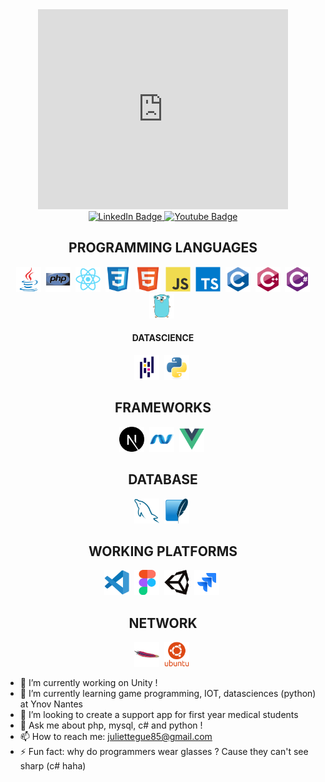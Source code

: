 

<div id="header" align="center">
<iframe src="https://giphy.com/embed/3Q2hJ4FLN1UvS" width="400" height="320" frameBorder="0" class="giphy-embed" allowFullScreen></iframe>
<div id="badges">
  <a href="https://www.linkedin.com/in/juliette-guenard-2a11ba220/">
    <img src="https://img.shields.io/badge/LinkedIn-blue?style=for-the-badge&logo=linkedin&logoColor=white" alt="LinkedIn Badge"/>
  </a>
  <a href="https://julietteguenard.my.canva.site/">
    <img src="https://img.shields.io/badge/MY CREATIVE PORTFOLIO-red?style=for-the-badge&logo=youtube&logoColor=white" alt="Youtube Badge"/>
  </a>
</div>

<div>
<h2>PROGRAMMING LANGUAGES</h2>
  <img src="img\java-original.svg" title="Java" alt="Java" width="40" height="40"/>&nbsp;
    <img src="img\php-original.svg" title="php" alt="php" width="40" height="40"/>&nbsp;
  <img src="img\react-original.svg" title="React" alt="React" width="40" height="40"/>&nbsp;
  <img src="img\css3-original.svg"  title="CSS3" alt="CSS" width="40" height="40"/>&nbsp;
  <img src="img\html5-original.svg" title="HTML5" alt="HTML" width="40" height="40"/>&nbsp;
  <img src="img\javascript-original.svg" title="JavaScript" alt="JavaScript" width="40" height="40"/>&nbsp;
  <img src="img\typescript-original.svg" title="TypeScript" alt="TypeScript" width="40" height="40"/>&nbsp;
  <img src="img\c-original.svg" title="AWS" alt="C" width="40" height="40"/>&nbsp;
  <img src="img\cplusplus-original.svg" title="C++" alt="C" width="40" height="40"/>&nbsp;
  <img src="img\csharp-original.svg" title="Git" **alt="Git" width="40" height="40"/>
   <img src="img\go-original.svg" title="Go" alt="Go" width="40" height="40"/>&nbsp;
   <h4>DATASCIENCE</h4>
   <img src="img\pandas-original.svg" title="Pandas" alt="Pandas" width="40" height="40"/>&nbsp;
   <img src="img\python-original.svg" title="python" alt="python" width="40" height="40"/>&nbsp;
<h2>FRAMEWORKS</h2>
  <img src="img\nextjs-original.svg" title="NextJS" alt="NextJS" width="40" height="40"/>&nbsp;
   <img src="img\dot-net-original.svg" title=".net" alt=".net" width="40" height="40"/>&nbsp;
    <img src="img\vuejs-original.svg" title="vuejs" alt="vuejs" width="40" height="40"/>&nbsp;
<h2>DATABASE</h2>
<img src="img\mysql-original.svg" title="MySQL"  alt="MySQL" width="40" height="40"/>&nbsp;
  <img src="img\sqlite-original.svg" title="sqlite" alt="sqlite" width="40" height="40"/>&nbsp;
<h2>WORKING PLATFORMS</h2>
<img src="img\vscode-original.svg" title="vscode" alt="vscode" width="40" height="40"/>&nbsp;
<img src="img\figma-original.svg" title="figma" alt="figma" width="40" height="40"/>&nbsp;
  <img src="img\unity-original.svg" title="unity" alt="unity" width="40" height="40"/>&nbsp;
  <img src="img\jira-original.svg" title="jira" alt="jira" width="40" height="40"/>&nbsp;

  <h2>NETWORK</h2>
   <img src="img\apache-original.svg" title="Apache" alt="Apache" width="40" height="40"/>&nbsp;
   <img src="img\ubuntu-plain-wordmark.svg" title="ubuntu" alt="ubuntu" width="40" height="40"/>&nbsp;
</div>
</div>

- 🔭 I’m currently working on Unity !
- 🌱 I’m currently learning game programming, IOT, datasciences (python) at Ynov Nantes
- 👯 I’m looking to create a support app for first year medical students
- 💬 Ask me about php, mysql, c# and python !
- 📫 How to reach me: juliettegue85@gmail.com
- ⚡ Fun fact: why do programmers wear glasses ? Cause they can't see sharp (c# haha)

